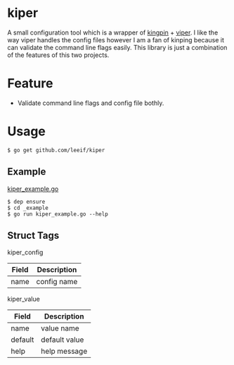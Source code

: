 # kiper
A small configuration tool which is a wrapper of [kingpin](https://github.com/alecthomas/kingpin) + [viper](https://github.com/spf13/viper.git). I like the way viper handles the config files however I am a fan of kinping because it can validate the command line flags easily. This library is just a combination of the features of this two projects.

# Feature

* Validate command line flags and config file bothly.

# Usage

```
$ go get github.com/leeif/kiper
```

## Example

[kiper_example.go](https://github.com/leeif/kiper/blob/master/_example/kiper_example.go)

```
$ dep ensure
$ cd _example
$ go run kiper_example.go --help
```

## Struct Tags

kiper_config

|  Field  |  Description  |
| ---- | ---- |
|  name  |  config name  |

kiper_value

|  Field  |  Description  |
| ---- | ---- |
|  name  |  value name  |
|  default  |  default value  |
|  help  |  help message  |
